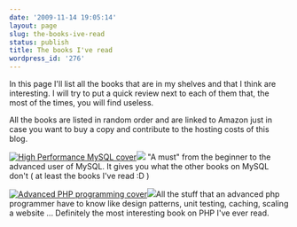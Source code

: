 ```yaml
---
date: '2009-11-14 19:05:14'
layout: page
slug: the-books-ive-read
status: publish
title: The books I've read
wordpress_id: '276'
---
```


In this page I'll list all the books that are in my shelves and that I think are interesting. I will try to put a quick review next to each of them that, the most of the times, you will find useless.

All the books are listed in random order and are linked to Amazon just in case you want to buy a copy and contribute to the hosting costs of this blog.

[![High Performance MySQL cover](http://antoniolorusso.com/wp-content/uploads/2009/11/51KmT3cHJHL._SL160_.jpg)](http://www.amazon.co.uk/gp/product/0596101716?ie=UTF8&tag=antonlorus-21&linkCode=as2&camp=1634&creative=19450&creativeASIN=0596101716)![](http://www.assoc-amazon.co.uk/e/ir?t=antonlorus-21&l=as2&o=2&a=0596101716)
"A must" from the beginner to the advanced user of MySQL. It gives you what the other books on MySQL don't ( at least the books I've read :D ) 

[![Advanced PHP programming cover](http://antoniolorusso.com/wp-content/uploads/2009/11/51d9UsSPDwL._SL160_.jpg)](http://www.amazon.co.uk/gp/product/0672325616?ie=UTF8&tag=antonlorus-21&linkCode=as2&camp=1634&creative=19450&creativeASIN=0672325616)![](http://www.assoc-amazon.co.uk/e/ir?t=antonlorus-21&l=as2&o=2&a=0672325616)All the stuff that an advanced php programmer have to know like design patterns, unit testing, caching, scaling a website ... Definitely the most interesting book on PHP I've ever read.
